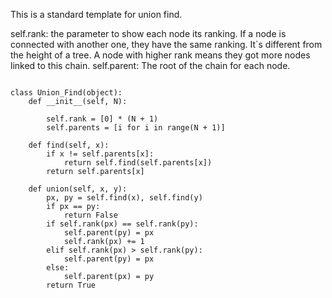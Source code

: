 
This is a standard template for union find.


self.rank:
    the parameter to show each node its ranking. If a node is connected with another one, they have the same ranking.
    It`s different from the height of a tree. A node with higher rank means they got more nodes linked to this chain.
self.parent:
    The root of the chain for each node.


```

class Union_Find(object):
    def __init__(self, N):
        
        self.rank = [0] * (N + 1)
        self.parents = [i for i in range(N + 1)]
        
    def find(self, x):
        if x != self.parents[x]:
            return self.find(self.parents[x])
        return self.parents[x]
        
    def union(self, x, y):
        px, py = self.find(x), self.find(y)
        if px == py:
            return False
        if self.rank(px) == self.rank(py):
            self.parent(py) = px
            self.rank(px) += 1
        elif self.rank(px) > self.rank(py):
            self.parent(py) = px
        else:
            self.parent(px) = py
        return True
```
        
            
